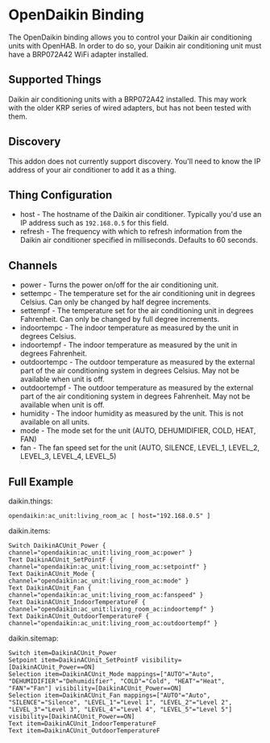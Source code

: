 # OpenDaikin Binding

The OpenDaikin binding allows you to control your Daikin air conditioning units with OpenHAB. In order to do so, your Daikin air conditioning unit must have a BRP072A42 WiFi adapter installed.

## Supported Things

Daikin air conditioning units with a BRP072A42 installed. This may work with the older KRP series of wired adapters, but has not been tested with them.

## Discovery

This addon does not currently support discovery. You'll need to know the IP address of your air conditioner to add it as a thing.


## Thing Configuration

* host - The hostname of the Daikin air conditioner. Typically you'd use an IP address such as `192.168.0.5` for this field.
* refresh - The frequency with which to refresh information from the Daikin air conditioner specified in milliseconds. Defaults to 60 seconds.


## Channels

* power - Turns the power on/off for the air conditioning unit.
* settempc - The temperature set for the air conditioning unit in degrees Celsius. Can only be changed by half degree increments.
* settempf - The temperature set for the air conditioning unit in degrees Fahrenheit. Can only be changed by full degree increments.
* indoortempc - The indoor temperature as measured by the unit in degrees Celsius.
* indoortempf - The indoor temperature as measured by the unit in degrees Fahrenheit.
* outdoortempc - The outdoor temperature as measured by the external part of the air conditioning system in degrees Celsius. May not be available when unit is off.
* outdoortempf - The outdoor temperature as measured by the external part of the air conditioning system in degrees Fahrenheit. May not be available when unit is off.
* humidity - The indoor humidity as measured by the unit. This is not available on all units.
* mode - The mode set for the unit (AUTO, DEHUMIDIFIER, COLD, HEAT, FAN)
* fan - The fan speed set for the unit (AUTO, SILENCE, LEVEL_1, LEVEL_2, LEVEL_3, LEVEL_4, LEVEL_5)


## Full Example

daikin.things:

```
opendaikin:ac_unit:living_room_ac [ host="192.168.0.5" ]
```

daikin.items:

```
Switch DaikinACUnit_Power { channel="opendaikin:ac_unit:living_room_ac:power" }
Text DaikinACUnit_SetPointF { channel="opendaikin:ac_unit:living_room_ac:setpointf" }
Text DaikinACUnit_Mode { channel="opendaikin:ac_unit:living_room_ac:mode" }
Text DaikinACUnit_Fan { channel="opendaikin:ac_unit:living_room_ac:fanspeed" }
Text DaikinACUnit_IndoorTemperatureF { channel="opendaikin:ac_unit:living_room_ac:indoortempf" }
Text DaikinACUnit_OutdoorTemperatureF { channel="opendaikin:ac_unit:living_room_ac:outdoortempf" }
```

daikin.sitemap:

```
Switch item=DaikinACUnit_Power
Setpoint item=DaikinACUnit_SetPointF visibility=[DaikinACUnit_Power==ON]
Selection item=DaikinACUnit_Mode mappings=["AUTO"="Auto", "DEHUMIDIFIER"="Dehumidifier", "COLD"="Cold", "HEAT"="Heat", "FAN"="Fan"] visibility=[DaikinACUnit_Power==ON]
Selection item=DaikinACUnit_Fan mappings=["AUTO"="Auto", "SILENCE"="Silence", "LEVEL_1"="Level 1", "LEVEL_2"="Level 2", "LEVEL_3"="Level 3", "LEVEL_4"="Level 4", "LEVEL_5"="Level 5"] visibility=[DaikinACUnit_Power==ON]
Text item=DaikinACUnit_IndoorTemperatureF
Text item=DaikinACUnit_OutdoorTemperatureF
```
